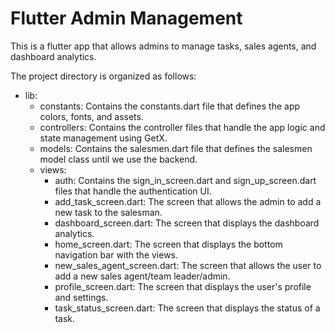 # Flutter Admin Management

This is a flutter app that allows admins to manage tasks, sales agents, and dashboard analytics.

The project directory is organized as follows:

- lib: 
    - constants: Contains the constants.dart file that defines the app colors, fonts, and assets.
    - controllers: Contains the controller files that handle the app logic and state management using GetX.
    - models: Contains the salesmen.dart file that defines the salesmen model class until we use the backend.
    - views: 
        - auth: Contains the sign_in_screen.dart and sign_up_screen.dart files that handle the authentication UI.
        - add_task_screen.dart: The screen that allows the admin to add a new task to the salesman.
        - dashboard_screen.dart: The screen that displays the dashboard analytics.
        - home_screen.dart: The screen that displays the bottom navigation bar with the views.
        - new_sales_agent_screen.dart: The screen that allows the user to add a new sales agent/team leader/admin.
        - profile_screen.dart: The screen that displays the user's profile and settings.
        - task_status_screen.dart: The screen that displays the status of a task.

